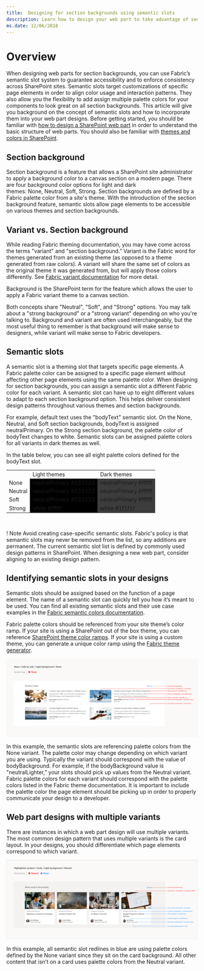 ```yaml
---
title:  Designing for section backgrounds using semantic slots
description: Learn how to design your web part to take advantage of section backgrounds using semantic slots.
ms.date: 12/06/2018
---
```


# Overview

When designing web parts for section backgrounds, you can use Fabric’s semantic slot system to guarantee accessibility and to enforce consistency across SharePoint sites. Semantic slots target customizations of specific page elements in order to align color usage and interaction patterns. They also allow you the flexibility to add assign multiple palette colors for your components to look great on all section backgrounds. This article will give you background on the concept of semantic slots and how to incorporate them into your web part designs. Before getting started, you should be familiar with [how to design a SharePoint web part](https://docs.microsoft.com/en-us/sharepoint/dev/design/design-a-web-part) in order to understand the basic structure of web parts. You should also be familiar with [themes and colors in SharePoint](https://docs.microsoft.com/en-us/sharepoint/dev/design/themes-colors).

## Section background

Section background is a feature that allows a SharePoint site administrator to apply a background color to a canvas section on a modern page. There are four background color options for light and dark themes: None, Neutral, Soft, Strong. Section backgrounds are defined by a Fabric palette color from a site's theme. With the introduction of the section background feature, semantic slots allow page elements to be accessible on various themes and section backgrounds.

## Variant vs. Section background

While reading Fabric theming documentation, you may have come across the terms "variant" and "section background.”
Variant is the Fabric word for themes generated from an existing theme (as opposed to a theme generated from raw colors). A variant will share the same set of colors as the original theme it was generated from, but will apply those colors differently. See [Fabric variant documentation](https://github.com/OfficeDev/office-ui-fabric-react/blob/master/packages/variants/README.md) for more detail.

Background is the SharePoint term for the feature which allows the user to apply a Fabric variant theme to a canvas section.

Both concepts share "Neutral", "Soft", and "Strong" options. You may talk about a "strong background" or a "strong variant" depending on who you're talking to. Background and variant are often used interchangeably, but the most useful thing to remember is that background will make sense to designers, while variant will make sense to Fabric developers.

## Semantic slots

A semantic slot is a theming slot that targets specific page elements. A Fabric palette color can be assigned to a specific page element without affecting other page elements using the same palette color. When designing for section backgrounds, you can assign a semantic slot a different Fabric color for each variant. A semantic slot can have up to eight different values to adapt to each section background option. This helps deliver consistent design patterns throughout various themes and section backgrounds.

For example, default text uses the "bodyText" semantic slot. On the None, Neutral, and Soft section backgrounds, bodyText is assigned neutralPrimary. On the Strong section background, the palette color of bodyText changes to white. Semantic slots can be assigned palette colors for all variants in dark themes as well.

In the table below, you can see all eight palette colors defined for the bodyText slot. 
<br/> 
<table>
<tr>
<td> </td>
<td> Light themes</td>
<td> Dark themes</td>
</tr>
<tr>
<td>None</td>
<td bgcolor="#000000">neutralPrimary #333333</td>
<td bgcolor="#3c3c3c">neutralPrimary #ffffff</td>
</tr>
<tr>
<td>Neutral</td>
<td bgcolor="#000000">neutralPrimary #333333</td>
<td bgcolor="#3c3c3c">neutralPrimary #ffffff</td>
</tr>
<tr>
<td>Soft</td>
<td bgcolor="#000000">neutralPrimary #333333</td>
<td bgcolor="#3c3c3c">neutralPrimary #ffffff</td>
</tr>
<tr>
<td>Strong</td>
<td bgcolor="#000000">white #ffffff</td>
<td bgcolor="#3c3c3c">white #1f1f1f</td>
</tr>
</table>
<br/>

! Note
Avoid creating case-specific semantic slots. Fabric's policy is that semantic slots may never be removed from the list, so any additions are permanent. The current semantic slot list is defined by commonly used design patterns in SharePoint. When designing a new web part, consider aligning to an existing design pattern.

## Identifying semantic slots in your designs

Semantic slots should be assigned based on the function of a page element. The name of a semantic slot can quickly tell you how it’s meant to be used. You can find all existing semantic slots and their use case examples in the [Fabric semantic colors documentation](https://github.com/OfficeDev/office-ui-fabric-react/blob/master/packages/styling/src/interfaces/ISemanticColors.ts).

Fabric palette colors should be referenced from your site theme’s color ramp. If your site is using a SharePoint out of the box theme, you can reference [SharePoint theme color ramps](https://fluentfabric.azurewebsites.net/#/color/products). If your site is using a custom theme, you can generate a unique color ramp using the [Fabric theme generator](https://developer.microsoft.com/en-us/fabric#/styles/themegenerator).

![Example of redlines for a web part in the None section background](../images/doc-semantic-slot-1.png)

In this example, the semantic slots are referencing palette colors from the None variant. The palette color may change depending on which variant you are using. Typically the variant should correspond with the value of bodyBackground. For example, if the bodyBackground value is "neutralLighter,” your slots should pick up values from the Neutral variant. Fabric palette colors for each variant should correspond with the palette colors listed in the Fabric theme documentation. It is important to include the palette color the page element should be picking up in order to properly communicate your design to a developer.

## Web part designs with multiple variants

There are instances in which a web part design will use multiple variants. The most common design pattern that uses multiple variants is the card layout. In your designs, you should differentiate which page elements correspond to which variant.

![Example of multiple variant redlines for a web part in the Neutral section background](../images/doc-semantic-slot-2.png)

In this example, all semantic slot redlines in blue are using palette colors defined by the None variant since they sit on the card background. All other content that isn’t on a card uses palette colors from the Neutral variant.
